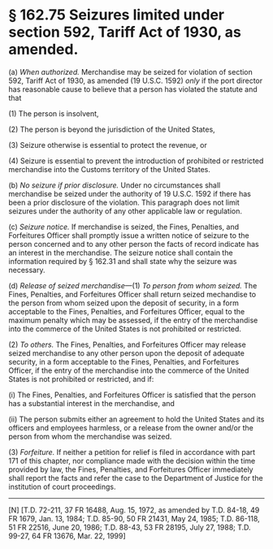 # § 162.75   Seizures limited under section 592, Tariff Act of 1930, as amended.

(a) *When authorized.* Merchandise may be seized for violation of section 592, Tariff Act of 1930, as amended (19 U.S.C. 1592) *only* if the port director has reasonable cause to believe that a person has violated the statute and that


(1) The person is insolvent,


(2) The person is beyond the jurisdiction of the United States,


(3) Seizure otherwise is essential to protect the revenue, or


(4) Seizure is essential to prevent the introduction of prohibited or restricted merchandise into the Customs territory of the United States.


(b) *No seizure if prior disclosure.* Under no circumstances shall merchandise be seized under the authority of 19 U.S.C. 1592 if there has been a prior disclosure of the violation. This paragraph does not limit seizures under the authority of any other applicable law or regulation.


(c) *Seizure notice.* If merchandise is seized, the Fines, Penalties, and Forfeitures Officer shall promptly issue a written notice of seizure to the person concerned and to any other person the facts of record indicate has an interest in the merchandise. The seizure notice shall contain the information required by § 162.31 and shall state why the seizure was necessary.


(d) *Release of seized merchandise*—(1) *To person from whom seized.* The Fines, Penalties, and Forfeitures Officer shall return seized mechandise to the person from whom seized upon the deposit of security, in a form acceptable to the Fines, Penalties, and Forfeitures Officer, equal to the maximum penalty which may be assessed, if the entry of the merchandise into the commerce of the United States is not prohibited or restricted.


(2) *To others.* The Fines, Penalties, and Forfeitures Officer may release seized merchandise to any other person upon the deposit of adequate security, in a form acceptable to the Fines, Penalties, and Forfeitures Officer, if the entry of the merchandise into the commerce of the United States is not prohibited or restricted, and if:


(i) The Fines, Penalties, and Forfeitures Officer is satisfied that the person has a substantial interest in the merchandise, and


(ii) The person submits either an agreement to hold the United States and its officers and employees harmless, or a release from the owner and/or the person from whom the merchandise was seized.


(3) *Forfeiture.* If neither a petition for relief is filed in accordance with part 171 of this chapter, nor compliance made with the decision within the time provided by law, the Fines, Penalties, and Forfeitures Officer immediately shall report the facts and refer the case to the Department of Justice for the institution of court proceedings.



---

[N] [T.D. 72-211, 37 FR 16488, Aug. 15, 1972, as amended by T.D. 84-18, 49 FR 1679, Jan. 13, 1984; T.D. 85-90, 50 FR 21431, May 24, 1985; T.D. 86-118, 51 FR 22516, June 20, 1986; T.D. 88-43, 53 FR 28195, July 27, 1988; T.D. 99-27, 64 FR 13676, Mar. 22, 1999]




